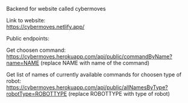 Backend for website called cybermoves </br>

Link to website: </br>
https://cybermoves.netlify.app/</br>

Public endpoints: </br>

Get choosen command: </br>
https://cybermoves.herokuapp.com/api/public/commandByName?name=NAME (replace NAME with name of the command) </br>

Get list of names of currently available commands for choosen type of robot: </br>
https://cybermoves.herokuapp.com/api/public/allNamesByType?robotType=ROBOTTYPE (replace ROBOTTYPE with type of robot) </br>
